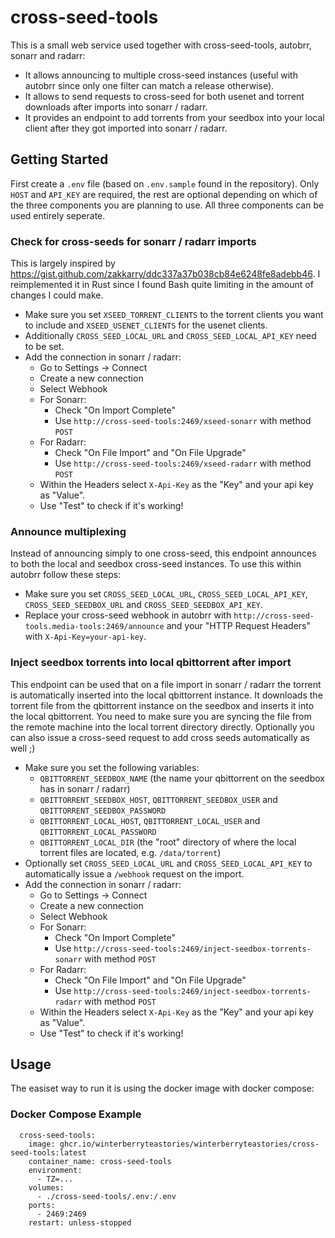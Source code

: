# cross-seed-tools

This is a small web service used together with cross-seed-tools, autobrr, sonarr and radarr:

* It allows announcing to multiple cross-seed instances (useful with autobrr since only one filter can match a release otherwise).
* It allows to send requests to cross-seed for both usenet and torrent downloads after imports into sonarr / radarr.
* It provides an endpoint to add torrents from your seedbox into your local client after they got imported into sonarr / radarr.

## Getting Started

First create a `.env` file (based on `.env.sample` found in the repository). Only `HOST` and `API_KEY` are required, the rest are optional depending on which of the three components you are planning to use. All three components can be used entirely seperate.

### Check for cross-seeds for sonarr / radarr imports

This is largely inspired by https://gist.github.com/zakkarry/ddc337a37b038cb84e6248fe8adebb46. I reimplemented it in Rust since I found Bash quite limiting in the amount of changes I could make.

* Make sure you set `XSEED_TORRENT_CLIENTS` to the torrent clients you want to include and `XSEED_USENET_CLIENTS` for the usenet clients.
* Additionally `CROSS_SEED_LOCAL_URL` and `CROSS_SEED_LOCAL_API_KEY` need to be set.
* Add the connection in sonarr / radarr:
  * Go to Settings -> Connect
  * Create a new connection
  * Select Webhook
  * For Sonarr:
    * Check "On Import Complete"
    * Use `http://cross-seed-tools:2469/xseed-sonarr` with method `POST`
  * For Radarr:
    * Check "On File Import" and "On File Upgrade"
    * Use `http://cross-seed-tools:2469/xseed-radarr` with method `POST`
  * Within the Headers select `X-Api-Key` as the "Key" and your api key as "Value".
  * Use "Test" to check if it's working!

### Announce multiplexing

Instead of announcing simply to one cross-seed, this endpoint announces to both the local and seedbox cross-seed instances. To use this within autobrr follow these steps:

* Make sure you set `CROSS_SEED_LOCAL_URL`, `CROSS_SEED_LOCAL_API_KEY`, `CROSS_SEED_SEEDBOX_URL` and `CROSS_SEED_SEEDBOX_API_KEY`.
* Replace your cross-seed webhook in autobrr with `http://cross-seed-tools.media-tools:2469/announce` and your "HTTP Request Headers" with `X-Api-Key=your-api-key`.

### Inject seedbox torrents into local qbittorrent after import

This endpoint can be used that on a file import in sonarr / radarr the torrent is automatically inserted into the local qbittorrent instance. It downloads the torrent file from the qbittorrent instance on the seedbox and inserts it into the local qbittorrent. You need to make sure you are syncing the file from the remote machine into the local torrent directory directly. Optionally you can also issue a cross-seed request to add cross seeds automatically as well ;)

* Make sure you set the following variables:
  * `QBITTORRENT_SEEDBOX_NAME` (the name your qbittorrent on the seedbox has in sonarr / radarr)
  * `QBITTORRENT_SEEDBOX_HOST`, `QBITTORRENT_SEEDBOX_USER` and `QBITTORRENT_SEEDBOX_PASSWORD`
  * `QBITTORRENT_LOCAL_HOST`, `QBITTORRENT_LOCAL_USER` and `QBITTORRENT_LOCAL_PASSWORD`
  * `QBITTORRENT_LOCAL_DIR` (the "root" directory of where the local torrent files are located, e.g. `/data/torrent`)
* Optionally set `CROSS_SEED_LOCAL_URL` and `CROSS_SEED_LOCAL_API_KEY` to automatically issue a `/webhook` request on the import.
* Add the connection in sonarr / radarr:
  * Go to Settings -> Connect
  * Create a new connection
  * Select Webhook
  * For Sonarr:
    * Check "On Import Complete"
    * Use `http://cross-seed-tools:2469/inject-seedbox-torrents-sonarr` with method `POST`
  * For Radarr:
    * Check "On File Import" and "On File Upgrade"
    * Use `http://cross-seed-tools:2469/inject-seedbox-torrents-radarr` with method `POST`
  * Within the Headers select `X-Api-Key` as the "Key" and your api key as "Value".
  * Use "Test" to check if it's working!

## Usage

The easiset way to run it is using the docker image with docker compose:

### Docker Compose Example

```
  cross-seed-tools:
    image: ghcr.io/winterberryteastories/winterberryteastories/cross-seed-tools:latest
    container_name: cross-seed-tools
    environment:
      - TZ=...
    volumes:
      - ./cross-seed-tools/.env:/.env
    ports:
      - 2469:2469
    restart: unless-stopped
```
